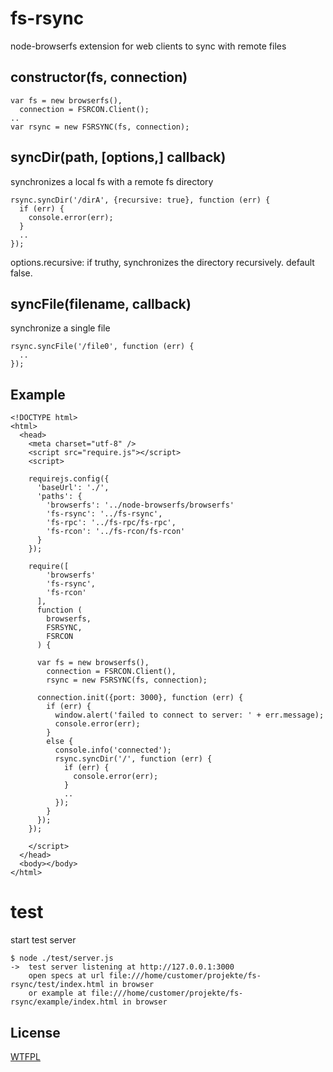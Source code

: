 # fs-rsync

node-browserfs extension for web clients to sync with remote files

## constructor(fs, connection)

```
var fs = new browserfs(), 
  connection = FSRCON.Client();
..  
var rsync = new FSRSYNC(fs, connection);
```

## syncDir(path, [options,] callback)

synchronizes a local fs with a remote fs directory

```
rsync.syncDir('/dirA', {recursive: true}, function (err) {
  if (err) {
    console.error(err);
  }
  ..
});
```

options.recursive: if truthy, synchronizes the directory recursively. default false.

## syncFile(filename, callback)

synchronize a single file

```
rsync.syncFile('/file0', function (err) {
  ..
});
```

## Example

```
<!DOCTYPE html>
<html>
  <head>
    <meta charset="utf-8" />
    <script src="require.js"></script>
    <script>

    requirejs.config({
      'baseUrl': './',
      'paths': {
        'browserfs': '../node-browserfs/browserfs'
        'fs-rsync': '../fs-rsync',
        'fs-rpc': '../fs-rpc/fs-rpc',
        'fs-rcon': '../fs-rcon/fs-rcon'
      }
    });

    require([
        'browserfs'
        'fs-rsync',
        'fs-rcon'
      ], 
      function (
        browserfs, 
        FSRSYNC,
        FSRCON
      ) {

      var fs = new browserfs(), 
        connection = FSRCON.Client(),
        rsync = new FSRSYNC(fs, connection);

      connection.init({port: 3000}, function (err) {
        if (err) {
          window.alert('failed to connect to server: ' + err.message);
          console.error(err);
        }
        else {
          console.info('connected');
          rsync.syncDir('/', function (err) {
            if (err) {
              console.error(err);
            }
            ..
          });
        }
      });
    });

    </script>
  </head>
  <body></body>
</html>        
```

# test

start test server

```
$ node ./test/server.js
->  test server listening at http://127.0.0.1:3000
    open specs at url file:///home/customer/projekte/fs-rsync/test/index.html in browser
    or example at file:///home/customer/projekte/fs-rsync/example/index.html in browser

```

License
-------
[WTFPL](http://www.wtfpl.net/)